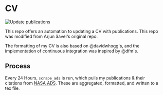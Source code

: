 # CV
![Update publications](https://github.com/James11222/James_CV/actions/workflows/update_pubs.yml/badge.svg)


This repo offers an automation to updating a CV with publications. This repo was modified from Arjun Savel's original repo. 

The formatting of my CV is also based on @davidwhogg's, and the implementation of continuous integration was inspired by @dfm's.

## Process

Every 24 Hours, `scrape_ads` is run, which pulls my publications & their citations from [NASA ADS](https://ui.adsabs.harvard.edu/). These are aggregated, formatted, and written to a tex file. 
